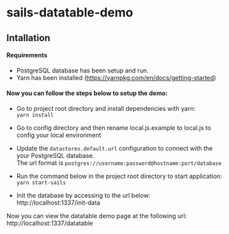 # sails-datatable-demo

## Intallation

#### Requirements
- PostgreSQL database has been setup and run.   
- Yarn has been installed (https://yarnpkg.com/en/docs/getting-started)
 
#### Now you can follow the steps below to setup the demo:
- Go to project root directory and install dependencies with yarn:    
```yarn install```  

- Go to config directory and then rename local.js.example to local.js to config your local environment

- Update the ```datastores.default.url``` configuration to connect with the your PostgreSQL database.  
The url format is ```postgres://username:password@hostname:port/database```

-  Run the command below in the project root directory to start application:  
```yarn start-sails```

- Init the database by accessing to the url below:  
http://localhost:1337/init-data

Now you can view the datatable demo page at the following url:
http://localhost:1337/datatable